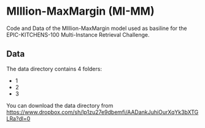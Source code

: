 # MIllion-MaxMargin (MI-MM)
Code and Data of the MIllion-MaxMargin model used as basiline for the EPIC-KITCHENS-100 Multi-Instance Retrieval Challenge.

## Data
The data directory contains 4 folders:
* 1
* 2
* 3

You can download the data directory from https://www.dropbox.com/sh/lp1zu27e9dbemfi/AADankJuhiOurXqYk3bXTGLRa?dl=0

